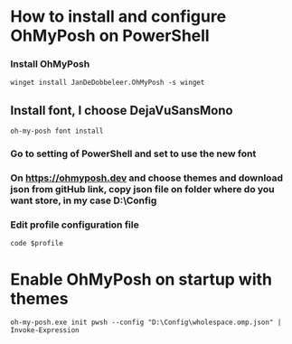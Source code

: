 # How to install and configure OhMyPosh on PowerShell
### Install OhMyPosh
```
winget install JanDeDobbeleer.OhMyPosh -s winget
```
## Install font, I choose DejaVuSansMono
```
oh-my-posh font install
```

### Go to setting of PowerShell and set to use the new font

### On https://ohmyposh.dev and choose themes and download json from gitHub link, copy json file on folder where do you want store, in my case D:\Config

### Edit profile configuration file
```
code $profile
```
# Enable OhMyPosh on startup with themes
```
oh-my-posh.exe init pwsh --config "D:\Config\wholespace.omp.json" | Invoke-Expression
```
